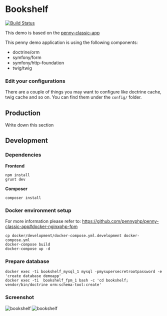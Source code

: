 # Bookshelf

[![Build Status](https://travis-ci.org/pennyphp/bookshelf.svg)](https://travis-ci.org/pennyphp/bookshelf)

This demo is based on the [penny-classic-app](https://github.com/pennyphp/penny-classic-app)

This penny demo application is using the following components:

- doctrine/orm
- symfony/form
- symfony/http-foundation
- twig/twig


### Edit your configurations
There are a couple of things you may want to configure like doctrine cache, twig cache and so on.
You can find them under the `config/` folder.

## Production

Write down this section

## Development

### Dependencies

**Frontend**

```
npm install
grunt dev
```

**Composer**
```
composer install
```

### Docker environment setup

For more information please refer to: https://github.com/pennyphp/penny-classic-app#docker-nginxphp-fpm

```
cp docker/development/docker-compose.yml.development docker-compose.yml
docker-compose build
docker-compose up -d
```

### Prepare database

```
docker exec -ti bookshelf_mysql_1 mysql -pmysupersecretrootpassword -e 'create database demoapp'
docker exec -ti  bookshelf_fpm_1 bash -c 'cd bookshelf; vendor/bin/doctrine orm:schema-tool:create'
```

### Screenshot

![bookshelf](http://i.imgur.com/Up5tHCd.png)
![bookshelf](http://i.imgur.com/Df4X2uC.png)
